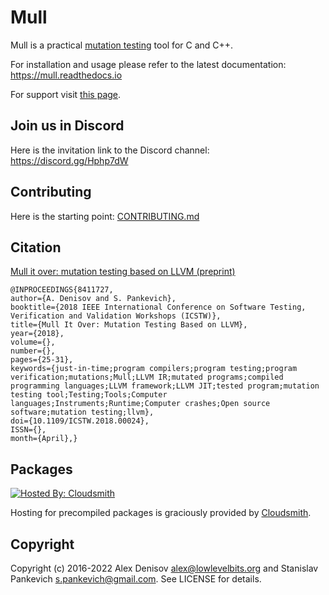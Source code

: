 # Mull

Mull is a practical [mutation testing](https://mull.readthedocs.io/en/latest/MutationTestingIntro.html) tool for C and C++.

For installation and usage please refer to the latest documentation: https://mull.readthedocs.io

For support visit [this page](https://mull.readthedocs.io/en/latest/Support.html).

## Join us in Discord

Here is the invitation link to the Discord channel: https://discord.gg/Hphp7dW

## Contributing

Here is the starting point: [CONTRIBUTING.md](CONTRIBUTING.md)

## Citation

[Mull it over: mutation testing based on LLVM (preprint)](https://lowlevelbits.org/pdfs/Mull_Mutation_2018.pdf)

```
@INPROCEEDINGS{8411727, 
author={A. Denisov and S. Pankevich}, 
booktitle={2018 IEEE International Conference on Software Testing, Verification and Validation Workshops (ICSTW)}, 
title={Mull It Over: Mutation Testing Based on LLVM}, 
year={2018}, 
volume={}, 
number={}, 
pages={25-31}, 
keywords={just-in-time;program compilers;program testing;program verification;mutations;Mull;LLVM IR;mutated programs;compiled programming languages;LLVM framework;LLVM JIT;tested program;mutation testing tool;Testing;Tools;Computer languages;Instruments;Runtime;Computer crashes;Open source software;mutation testing;llvm}, 
doi={10.1109/ICSTW.2018.00024}, 
ISSN={}, 
month={April},}
```

## Packages

[![Hosted By: Cloudsmith](https://img.shields.io/badge/OSS%20hosting%20by-cloudsmith-blue?logo=cloudsmith&style=for-the-badge)](https://cloudsmith.com)

Hosting for precompiled packages is graciously provided by  [Cloudsmith](https://cloudsmith.com).

## Copyright

Copyright (c) 2016-2022 Alex Denisov <alex@lowlevelbits.org> and Stanislav Pankevich <s.pankevich@gmail.com>. See LICENSE for details.
